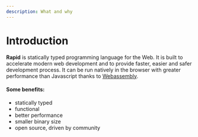 ```yaml
---
description: What and why
---
```


# Introduction

**Rapid** is statically typed programming language for the Web. It is built to accelerate modern web development and to provide faster, easier and safer development process. It can be run natively in the browser with greater performance than Javascript thanks to [Webassembly](https://webassembly.org/). 

#### Some benefits:

* statically typed
* functional
* better performance
* smaller binary size
* open source, driven by community




